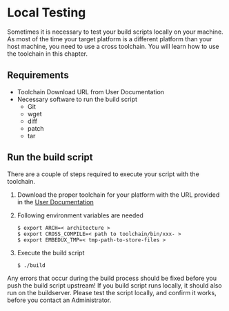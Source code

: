 # Local Testing 
Sometimes it is necessary to test your build scripts locally on your machine. As
most of the time your target platform is a different platform than your host
machine, you need to use a cross toolchain. You will learn how to use the
toolchain in this chapter.

## Requirements
* Toolchain Download URL from User Documentation
* Necessary software to run the build script
    * Git
    * wget
    * diff
    * patch
    * tar

## Run the build script

There are a couple of steps required to execute your script with the toolchain.

1. Download the proper toolchain for your platform with the URL provided in the
   [User Documentation](../setup/post-install/user-documentation.md)

1. Following environment variables are needed

    ```
    $ export ARCH=< architecture >
    $ export CROSS_COMPILE=< path to toolchain/bin/xxx- >
    $ export EMBEDUX_TMP=< tmp-path-to-store-files >
    ```

1. Execute the build script

    ```
    $ ./build
    ```

Any errors that occur during the build process should be fixed before you push
the build script upstream! If you build script runs locally, it should also run
on the buildserver. Please test the script locally, and confirm it works, before
you contact an Administrator.

